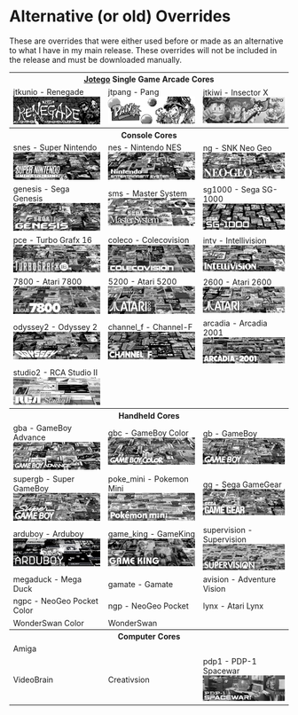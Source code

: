 # Alternative (or old) Overrides

These are overrides that were either used before or made as an alternative to what I have in my main release.  These overrides will not be included in the release and must be downloaded manually.


<table>
<tr><th colspan="3"><a href="https://patreon.com/jotego">Jotego</a> Single Game Arcade Cores</th></tr>
<tr>
 <td>jtkunio - Renegade <img src="pics/jtkunio.png" /></td>
 <td>jtpang - Pang <img src="pics/jtpang.png" /></td>
 <td>jtkiwi - Insector X <img src="pics/jtkiwi.png" /></td>
</tr>
<tr><th colspan="3">Console Cores</th></tr>
<tr>
 <td>snes - Super Nintendo <img src="pics/snes.png" /></td>
 <td>nes - Nintendo NES <img src="pics/nes.png" /></td>
 <td>ng - SNK Neo Geo <img src="pics/ng.png" /></td>
</tr>
<tr>
 <td>genesis - Sega Genesis <img src="pics/genesis.png" /></td>
 <td>sms - Master System <img src="pics/sms.png" /></td>
 <td>sg1000 - Sega SG-1000 <img src="pics/sg1000.png" /></td>
</tr>
<tr>
 <td>pce - Turbo Grafx 16 <img src="pics/pce.png" /></td>
 <td>coleco - Colecovision <img src="pics/coleco.png" /></td>
 <td>intv - Intellivision <img src="pics/intv.png" /></td>
</tr>
<tr>
 <td>7800 - Atari 7800 <img src="pics/7800.png" /></td>
 <td>5200 - Atari 5200 <img src="pics/5200.png" /></td>
 <td>2600 - Atari 2600 <img src="pics/2600.png" /></td>
</tr>
<tr>
 <td>odyssey2 - Odyssey 2 <img src="pics/odyssey2.png" /></td>
 <td>channel_f - Channel-F <img src="pics/channel_f.png" /></td>
 <td>arcadia - Arcadia 2001 <img src="pics/arcadia.png" /></td>
</tr>
<tr>
 <td>studio2 - RCA Studio II <img src="pics/studio2.png" /></td>
</tr>
<tr><th colspan="3">Handheld Cores</th></tr>
<tr>
 <td>gba - GameBoy Advance <img src="pics/gba.png" /></td>
 <td>gbc - GameBoy Color <img src="pics/gbc.png" /></td>
 <td>gb - GameBoy <img src="pics/gb.png" /></td>
</tr>
<tr>
 <td>supergb - Super GameBoy <img src="pics/sgb.png" /></td>
 <td>poke_mini - Pokemon Mini <img src="pics/poke_mini.png" /></td>
 <td>gg - Sega GameGear <img src="pics/gg.png" /></td>
</tr>
<tr>
 <td>arduboy - Arduboy <img src="pics/arduboy.png" /></td>
 <td>game_king - GameKing <img src="pics/game_king.png" /></td>
 <td>supervision - Supervision <img src="pics/supervision.png" /></td>
</tr>
<tr>
 <td>megaduck - Mega Duck</td>
 <td>gamate - Gamate</td>
 <td>avision - Adventure Vision</td>
</tr>
<tr>
 <td>ngpc - NeoGeo Pocket Color</td>
 <td>ngp - NeoGeo Pocket</td>
 <td>lynx - Atari Lynx</td>
</tr>
<tr>
 <td>WonderSwan Color</td>
 <td>WonderSwan</td>
</tr>
<tr>
</tr>
<tr><th colspan="3">Computer Cores</th></tr>
<tr>
 <td>Amiga</td>
</tr>
<tr>
 <td>VideoBrain</td>
 <td>Creativsion</td>
 <td>pdp1 - PDP-1 Spacewar <img src="pics/pdp1.png" /></td>
</tr>
</table>

